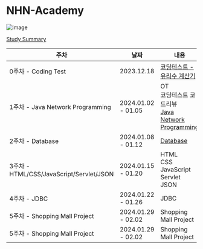 # NHN-Academy

![image](https://github.com/ssstopeun/NHN-Academy/assets/68415975/3b9b9ad3-2b1c-4c2d-af15-3defde798855)


[Study Summary]([https://www.notion.so/cc0dc1c8bdf44c34b726b63d4b48d5c4?v=69b600bd701c46879fd2eeae9834f209](https://www.notion.so/cc0dc1c8bdf44c34b726b63d4b48d5c4?v=8377bf71285a4f59885ba273308648b0))

| 주차 | 날짜 | 내용 |
| --- | --- | --- |
| 0주차 - Coding Test | 2023.12.18 | [코딩테스트 - 유리수 계산기](https://github.com/ssstopeun/NHN-Academy/tree/main/0%EC%A3%BC%EC%B0%A8-%EC%84%A0%EB%B0%9C%EC%BD%94%EB%94%A9%ED%85%8C%EC%8A%A4%ED%8A%B8-%EC%9C%A0%EB%A6%AC%EC%88%98%EA%B3%84%EC%82%B0%EA%B8%B0/coding-test-main) |
| 1주차 - Java Network Programming | 2024.01.02 - 01.05| OT<br>코딩테스트 코드리뷰<br>[Java Network Programming](https://www.notion.so/cc0dc1c8bdf44c34b726b63d4b48d5c4?v=3cda0b99b7654171b73588d43cf47cec)|
| 2주차 - Database | 2024.01.08 - 01.12 | [Database](https://www.notion.so/cc0dc1c8bdf44c34b726b63d4b48d5c4?v=3cda0b99b7654171b73588d43cf47cec) |
| 3주차 - HTML/CSS/JavaScript/Servlet/JSON | 2024.01.15 - 01.20 | HTML<br>CSS<br>JavaScript<br>Servlet<br>JSON |
| 4주차 - JDBC | 2024.01.22 - 01.26 | JDBC |
| 5주차 - Shopping Mall Project | 2024.01.29 - 02.02 | Shopping Mall Project |
| 5주차 - Shopping Mall Project | 2024.01.29 - 02.02 | Shopping Mall Project |

